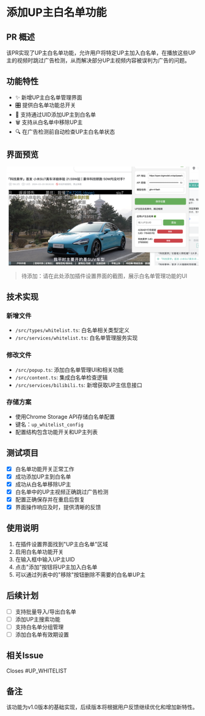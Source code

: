 # 添加UP主白名单功能

## PR 概述
该PR实现了UP主白名单功能，允许用户将特定UP主加入白名单，在播放这些UP主的视频时跳过广告检测，从而解决部分UP主视频内容被误判为广告的问题。

## 功能特性
- ✨ 新增UP主白名单管理界面
- 🎛️ 提供白名单功能总开关
- 📝 支持通过UID添加UP主到白名单
- 🗑️ 支持从白名单中移除UP主
- 🔍 在广告检测前自动检查UP主白名单状态

## 界面预览
![白名单功能界面预览](../images/001_1.png)
> 待添加：请在此处添加插件设置界面的截图，展示白名单管理功能的UI

## 技术实现
### 新增文件
- `/src/types/whitelist.ts`: 白名单相关类型定义
- `/src/services/whitelist.ts`: 白名单管理服务实现

### 修改文件
- `/src/popup.ts`: 添加白名单管理UI和相关功能
- `/src/content.ts`: 集成白名单检查逻辑
- `/src/services/bilibili.ts`: 新增获取UP主信息接口

### 存储方案
- 使用Chrome Storage API存储白名单配置
- 键名：`up_whitelist_config`
- 配置结构包含功能开关和UP主列表

## 测试项目
- [x] 白名单功能开关正常工作
- [x] 成功添加UP主到白名单
- [x] 成功从白名单移除UP主
- [x] 白名单中的UP主视频正确跳过广告检测
- [x] 配置正确保存并在重启后恢复
- [x] 界面操作响应及时，提供清晰的反馈

## 使用说明
1. 在插件设置界面找到"UP主白名单"区域
2. 启用白名单功能开关
3. 在输入框中输入UP主UID
4. 点击"添加"按钮将UP主加入白名单
5. 可以通过列表中的"移除"按钮删除不需要的白名单UP主

## 后续计划
- [ ] 支持批量导入/导出白名单
- [ ] 添加UP主搜索功能
- [ ] 支持白名单分组管理
- [ ] 添加白名单有效期设置

## 相关Issue
Closes #UP_WHITELIST

## 备注
该功能为v1.0版本的基础实现，后续版本将根据用户反馈继续优化和增加新特性。